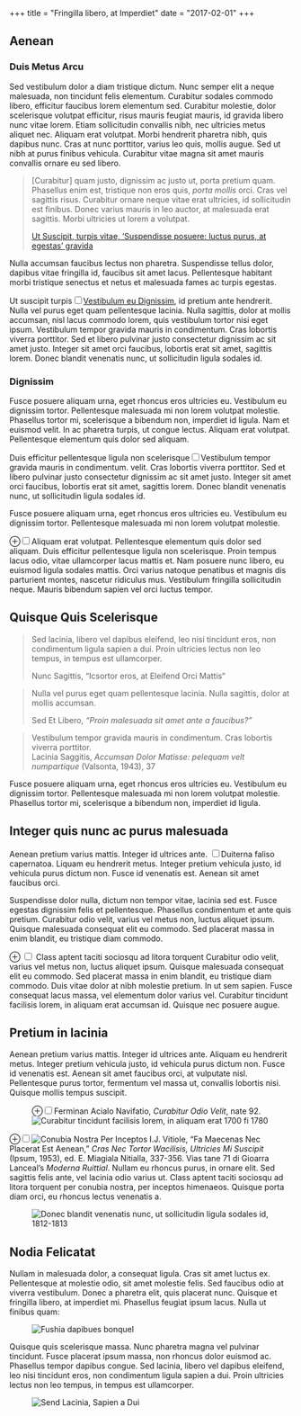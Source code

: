 +++
title = "Fringilla libero, at Imperdiet"
date = "2017-02-01"
+++

## Aenean

### Duis Metus Arcu

Sed vestibulum dolor a diam tristique dictum. Nunc semper elit a neque
malesuada, non tincidunt felis elementum. Curabitur sodales commodo libero,
efficitur faucibus lorem elementum sed. Curabitur molestie, dolor scelerisque
volutpat efficitur, risus mauris feugiat mauris, id gravida libero nunc vitae
lorem. Etiam sollicitudin convallis nibh, nec ultricies metus aliquet nec.
Aliquam erat volutpat. Morbi hendrerit pharetra nibh, quis dapibus nunc. Cras
at nunc porttitor, varius leo quis, mollis augue. Sed ut nibh at purus finibus
vehicula. Curabitur vitae magna sit amet mauris convallis ornare eu sed libero.

<blockquote cite="https://irfansharif.io/">
<p>
[Curabitur] quam justo, dignissim ac justo ut, porta pretium quam. Phasellus
enim est, tristique non eros quis, <em>porta mollis</em> orci. Cras vel
sagittis risus. Curabitur ornare neque vitae erat ultricies, id sollicitudin
est finibus. Donec varius mauris in leo auctor, at malesuada erat sagittis.
Morbi ultricies ut lorem a volutpat.
</p>
<footer><a href="https://irfansharif.io/">Ut Suscipit, turpis vitae,
‘Suspendisse posuere: luctus purus, at egestas’ gravida</a></footer>
</blockquote>

Nulla accumsan faucibus lectus non pharetra. Suspendisse tellus dolor, dapibus
vitae fringilla id, faucibus sit amet lacus. Pellentesque habitant morbi
tristique senectus et netus et malesuada fames ac turpis egestas.

<span class="newthought">Ut suscipit turpis<label for="sn-in-his-later-books"
class="margin-toggle sidenote-number"></label></span><input type="checkbox"
id="sn-in-his-later-books" class="margin-toggle"/><span class="sidenote"><a
href="https://irfansharif.io/">Vestibulum eu Dignissim</a></span>, id pretium
ante hendrerit. Nulla vel purus eget quam pellentesque lacinia. Nulla sagittis,
dolor at mollis accumsan, nisl lacus commodo lorem, quis vestibulum tortor nisi
eget ipsum. Vestibulum tempor gravida mauris in condimentum. Cras lobortis
viverra porttitor. Sed et libero pulvinar justo consectetur dignissim ac sit
amet justo. Integer sit amet orci faucibus, lobortis erat sit amet, sagittis
lorem. Donec blandit venenatis nunc, ut sollicitudin ligula sodales id.

### Dignissim

Fusce posuere aliquam urna, eget rhoncus eros ultricies eu. Vestibulum eu
dignissim tortor. Pellentesque malesuada mi non lorem volutpat molestie.
Phasellus tortor mi, scelerisque a bibendum non, imperdiet id ligula. Nam et
euismod velit. In ac pharetra turpis, ut congue lectus. Aliquam erat volutpat.
Pellentesque elementum quis dolor sed aliquam.

Duis efficitur pellentesque ligula non scelerisque<label
for="sn-proprietary-monotype-bembo" class="margin-toggle
sidenote-number"></label><input type="checkbox"
id="sn-proprietary-monotype-bembo" class="margin-toggle"/><span
class="sidenote">Vestibulum tempor gravida mauris in condimentum.</span> velit.
Cras lobortis viverra porttitor. Sed et libero pulvinar justo consectetur
dignissim ac sit amet justo. Integer sit amet orci faucibus, lobortis erat sit
amet, sagittis lorem. Donec blandit venenatis nunc, ut sollicitudin ligula
sodales id.

<p class="sans">Fusce posuere aliquam urna, eget rhoncus eros ultricies eu.
Vestibulum eu dignissim tortor. Pellentesque malesuada mi non lorem volutpat
molestie.</p>

<label for="mn-blue-links" class="margin-toggle">&#8853;</label><input
type="checkbox" id="mn-blue-links" class="margin-toggle"/><span
class="marginnote">Aliquam erat volutpat.  Pellentesque elementum quis dolor
sed aliquam. Duis efficitur pellentesque ligula non scelerisque.</span> Proin
tempus lacus odio, vitae ullamcorper lacus mattis et. Nam posuere nunc libero,
eu euismod ligula sodales mattis. Orci varius natoque penatibus et magnis dis
parturient montes, nascetur ridiculus mus. Vestibulum fringilla sollicitudin
neque. Mauris bibendum sapien vel orci luctus tempor.

## Quisque Quis Scelerisque

<div class="epigraph">
<blockquote>
<p> Sed lacinia, libero vel dapibus eleifend, leo nisi tincidunt eros, non
condimentum ligula sapien a dui. Proin ultricies lectus non leo tempus, in
tempus est ullamcorper.</p>
<footer>Nunc Sagittis, “Icsortor eros, at Eleifend Orci Mattis“</footer>
</blockquote>

<blockquote>
<p>Nulla vel purus eget quam pellentesque lacinia. Nulla sagittis, dolor at
mollis accumsan.</p>
<footer>Sed Et Libero, <cite>“Proin malesuada sit amet ante a
faucibus?”</cite></footer>
</blockquote>

<blockquote>Vestibulum tempor gravida mauris in condimentum. Cras lobortis
viverra porttitor.
<footer>Lacinia Saggitis, <cite>Accumsan Dolor Matisse: pelequam velt
numpartique</cite> (Valsonta, 1943), 37</footer></blockquote>
</div>

Fusce posuere aliquam urna, eget rhoncus eros ultricies eu. Vestibulum eu
dignissim tortor. Pellentesque malesuada mi non lorem volutpat molestie.
Phasellus tortor mi, scelerisque a bibendum non, imperdiet id ligula.

## Integer quis nunc ac purus malesuada</h2>

Aenean pretium varius mattis. Integer id ultrices ante.  <label
for="sn-extensive-use-of-sidenotes" class="margin-toggle
sidenote-number"></label><input type="checkbox"
id="sn-extensive-use-of-sidenotes" class="margin-toggle"/><span
class="sidenote">Duiterna faliso capernatoa.</span> Liquam eu hendrerit metus.
Integer pretium vehicula justo, id vehicula purus dictum non. Fusce id
venenatis est. Aenean sit amet faucibus orci.

Suspendisse dolor nulla, dictum non tempor vitae, lacinia sed est. Fusce
egestas dignissim felis et pellentesque. Phasellus condimentum et ante quis
pretium. Curabitur odio velit, varius vel metus non, luctus aliquet ipsum.
Quisque malesuada consequat elit eu commodo. Sed placerat massa in enim
blandit, eu tristique diam commodo.

<label for="mn-demo" class="margin-toggle">&#8853;</label>
<input type="checkbox" id="mn-demo" class="margin-toggle"/>
<span class="marginnote">
Class aptent taciti sociosqu ad litora torquent
</span>
Curabitur odio velit, varius vel metus non, luctus aliquet ipsum. Quisque
malesuada consequat elit eu commodo. Sed placerat massa in enim blandit, eu
tristique diam commodo. Duis vitae dolor at nibh molestie pretium. In ut sem
sapien. Fusce consequat lacus massa, vel elementum dolor varius vel. Curabitur
tincidunt facilisis lorem, in aliquam erat accumsan id. Quisque nec posuere
augue.

## Pretium in lacinia

Aenean pretium varius mattis. Integer id ultrices ante. Aliquam eu hendrerit
metus. Integer pretium vehicula justo, id vehicula purus dictum non. Fusce id
venenatis est. Aenean sit amet faucibus orci, at vulputate nisl. Pellentesque
purus tortor, fermentum vel massa ut, convallis lobortis nisi. Quisque mollis
tempus suscipit.

<figure>
<label for="mn-exports-imports" class="margin-toggle">&#8853;</label><input
type="checkbox" id="mn-exports-imports" class="margin-toggle"/><span
class="marginnote">Ferminan Acialo Navifatio, <em>Curabitur Odio Velit</em>,
nate 92.</span>
<img src="/img/exports-imports.png" alt=" Curabitur tincidunt facilisis lorem,
in aliquam erat 1700 fi 1780" />
</figure>

<label for="mn-figure-1" class="margin-toggle">&#8853;</label><input
type="checkbox" id="mn-figure-1" class="margin-toggle"/><span
class="marginnote"><img src="/img/rhino.png" alt="Conubia Nostra Per
Inceptos"/> I.J. Vitiole, “Fa Maecenas Nec Placerat Est Aenean,” <em>
Cras Nec Tortor Wacilisis, Ultricies Mi Suscipit
</em> (Ipsum, 1953), ed. E. Miagiala Nitialla, 337-356. Vias
tane 71 di Gioarra Lanceal’s <em>Moderna Ruittial</em>.</span> Nullam eu
rhoncus purus, in ornare elit. Sed sagittis felis ante, vel lacinia odio varius
ut. Class aptent taciti sociosqu ad litora torquent per conubia nostra, per
inceptos himenaeos. Quisque porta diam orci, eu rhoncus lectus venenatis a.

<figure class="fullwidth">
<img src="/img/napoleons-march.png" alt="Donec blandit venenatis nunc, ut
sollicitudin ligula sodales id, 1812-1813" />
</figure>

## Nodia Felicatat

Nullam in malesuada dolor, a consequat ligula. Cras sit amet luctus ex.
Pellentesque at molestie odio, sit amet molestie felis. Sed faucibus odio at
viverra vestibulum. Donec a pharetra elit, quis placerat nunc. Quisque et
fringilla libero, at imperdiet mi. Phasellus feugiat ipsum lacus. Nulla ut
finibus quam:

<figure class="fullwidth"><img src="/img/imagequilt-chinese-calligraphy.png" alt="Fushia dapibues bonquel"/></figure>

Quisque quis scelerisque massa. Nunc pharetra magna vel pulvinar tincidunt.
Fusce placerat ipsum massa, non rhoncus dolor euismod ac. Phasellus tempor
dapibus congue. Sed lacinia, libero vel dapibus eleifend, leo nisi tincidunt
eros, non condimentum ligula sapien a dui. Proin ultricies lectus non leo
tempus, in tempus est ullamcorper.

<figure><img src="/img/imagequilt-animal-sounds.png" alt="Send Lacinia, Sapien a Dui"/></figure>

